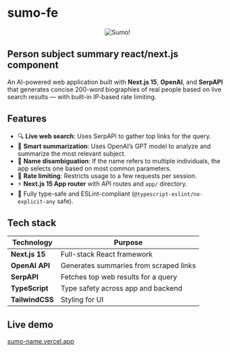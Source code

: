# sumo-fe

<p align="center">
  <img src="[./public/demo.png](https://raw.githubusercontent.com/devieffe/sumo-fe/refs/heads/main/sumo-emoji.png)" alt="Sumo!" />
</p>

## Person subject summary react/next.js component  

An AI-powered web application built with **Next.js 15**, **OpenAI**, and **SerpAPI** that generates concise 200-word biographies of real people based on live search results — with built-in IP-based rate limiting.

## Features

- 🔍 **Live web search**: Uses SerpAPI to gather top links for the query.
- 🤖 **Smart summarization**: Uses OpenAI’s GPT model to analyze and summarize the most relevant subject.
- 🧠 **Name disambiguation**: If the name refers to multiple individuals, the app selects one based on most common parameters.
- 🧱 **Rate limiting**: Restricts usage to a few requests per session.
- ⚡️ **Next.js 15 App router** with API routes and `app/` directory.
- 🧼 Fully type-safe and ESLint-compliant (`@typescript-eslint/no-explicit-any` safe).

## Tech stack

| Technology    | Purpose                               |
|---------------|----------------------------------------|
| **Next.js 15**| Full-stack React framework             |
| **OpenAI API**| Generates summaries from scraped links |
| **SerpAPI**   | Fetches top web results for a query    |
| **TypeScript**| Type safety across app and backend     |
| **TailwindCSS**| Styling for UI                        |


## Live demo

[sumo-name.vercel.app]('sumo-name.vercel.app')

